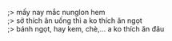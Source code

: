 ;> mấy nay mắc nunglon hem<br>
;> sở thích ăn uống thì a ko thích ăn ngọt<br>
;> bánh ngọt, hay kem, chè,... a ko thích ăn đâu
